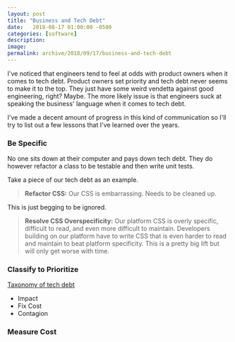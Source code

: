 ```yaml
---
layout: post
title: "Business and Tech Debt"
date:   2018-08-17 01:00:00 -0500
categories: [software]
description: 
image: 
permalink: archive/2018/09/17/business-and-tech-debt
---
```


I've noticed that engineers tend to feel at odds with product owners when it comes to tech debt. Product owners set priority and tech debt never seems to make it to the top. They just have some weird vendetta against good engineering, right? Maybe. The more likely issue is that engineers suck at speaking the business' language when it comes to tech debt.

I've made a decent amount of progress in this kind of communication so I'll try to list out a few lessons that I've learned over the years.

### Be Specific
No one sits down at their computer and pays down tech debt. They do however refactor a class to be testable and then write unit tests.

Take a piece of our tech debt as an example. 

>**Refactor CSS:**
>Our CSS is embarrassing. Needs to be cleaned up.

This is just begging to be ignored.

>**Resolve CSS Overspecificity:**
>Our platform CSS is overly specific, difficult to read, and even more difficult to maintain. Developers building on our platform have to write CSS that is even harder to read and maintain to beat platform specificity. This is a pretty big lift but will only get worse with time.

### Classify to Prioritize
[Taxonomy of tech debt](https://engineering.riotgames.com/news/taxonomy-tech-debt)
* Impact
* Fix Cost
* Contagion

### Measure Cost


